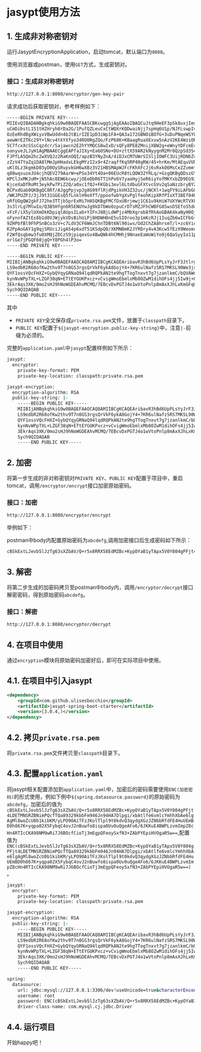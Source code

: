 # jasypt使用方法

## 1. 生成非对称密钥对

运行JasyptEncryptionApplication，启动tomcat，默认端口为`8080`。

使用浏览器或postman，使用`GET`方式，生成密钥对。

### 接口：生成非对称密钥对

```bash
http://127.0.0.1:8080/encryptor/gen-key-pair
```

请求成功后获取密钥对，参考样例如下：

```bash
-----BEGIN PRIVATE KEY-----
MIIEvQIBADANBgkqhkiG9w0BAQEFAASCBKcwggSjAgEAAoIBAQCuJtq9HeEF3pSk8uxjImsXcm2W
uCmDibstL151tHZHryh8rDa2G/1PufQZLeuCxCtWQXrKQDwaiNjj7spHq6U1p/NJFLswpIv3RZ7e
OzEeRhdBgXWiyxVBwUddn4bJtBirIZE1pD3iWp1FA+QA3a172GBNOiBOfG+3uDuPNqeWSYL9tBUB
aewWrE2TKc29Y+lNcv4tkYXfyo34RO0RgZQo/FzP68K+KBaagRuaXExvw5nAzV2KE4WziOPkjD2P
5C7fcxXcSSsCqzdcr/Sajawcn2E2hYYMQCG8wIxD/sQFy8PE8ZMnijXBW2g+eWnyYDFcmEvEqYYW
oanyveJLJyH1AgMBAAECggEAPfaJIXy+Ea6OSNo+DU+zttX59AR2kNyygnM2Mr8QzpSd3S4REV6I
FJPfLA5Qm2hc2wXVQJz2RaKnOQI/apzB3YNyZnA/4iDJxCM7UWrSISljIOWFC3UijRDN6ZvXA3FW
zZzV47YaZq1DA8lMmJpHHadxLEkgMYzI2x9r4ZraqffKq5RP48gRW/45+hrKm/MtAEquVUh9mpvS
uKlOLz3kgmkD03yD0OySRvpvkGH6wXBz3V21HBSMApWJFcFKhXFcJj6vRxkO6MsCeZZvmmf3vrWu
q88wqsuzeJU4cjhQEV279AarW+ePSo34Yt4Oa+06EUcR8tLQOW32YRLq/+GzgQKBgQDszGY8OEi1
HPClJxMKJoM+jN5hAc0EW6kcwy/jOEeDbR6TT1hPo6V7yaoHyjSeR6iyYofMKYxbZD9EG9JzaVfT
KjceXaDfRoMt3eykPw7PiZ2Q/a0xc1fQJ+FKGbi3evl6LtdbuGFXtvcGVv2qSaNzzbryBYZu0Nb1
BCPxdGab0QKBgQC8Rf/AJggPpjvpJg8G99flRjdPgikVH3Z32uc/jNCKl+1wqFY9iLAFbGCzIE3Z
/WKJPUZPJ/3jJ9t31GGEsQ5fLnklH9eXfT/ppoofwbYgXvPglfeohKipXRfPIxXT38Ef04KWFfWE
oRfUOgQW2gkFJ72he3TTjb5prExMi7HA5QKBgFMCfDxUBrjmwj1C61u9kHiW7UXYWcRTVX8ttVXT
3s3lrLg7MlwIo/Q3B5Hfgn6R5ENUYwJg9kD7bWo0zpuCrDTsMZJFhCWBFG85wsD5EfoS5ddz9gjF
xFzF/iX5ylUXmOkKDpiqlAUpsILab+YIFnJ8BjLdWPjz4MbXgrob8fRhAoGBAK4kaNyH0Oj4r22F
oFynnfAZtEs8b1d0VJWjykVDsBihUiPj8HDWH0nE5uSIOroo3p1mKcRJj1IuqZb6wICFbG+pgrBN
9ZHPbfBl9FhPSnBCo3zV+c7LdV3CF6WmJChnTDBt6Nl90iws/Od2ChZA8hrsmT/l+zc6YidIEQK0
K2PpAoGAY1g9qjSRUciJigA54p6xdT51KSdpQ0/XKMNBmK2JYRDry4vA3Kcw5fEzX9WeomciRwik
F2WfQsqbmw3fu0XMQjZDCzS9jpiqexGv4BwQWk4hCMHhj9NnaeEaWoWiYo0j6QaSyyIo11py7QiR
orlGe7jPGQF60jgQ+Y8PGh4lP3o=
-----END PRIVATE KEY-----

-----BEGIN PUBLIC KEY-----
MIIBIjANBgkqhkiG9w0BAQEFAAOCAQ8AMIIBCgKCAQEAribavR3hBd6UpPLsYyJrF3Jtlrgpg4m7
LS9edbR2R68ofKw2thv9T7n0GS3rgsQrVkF6ykA8GojY4+7KR6ulNafzSRS7MKSL90We3jsxHkYX
QYF1ossVQcFHXZ+GybQYqyGRNaQ94lqdRQPkAN2te9hgTTogTnxvt7g7jzanlkmC/bQVAWnsFqxN
kynNvWPpTXL+LZGF38qN+ETtEYGUKPxcz+vCvigWmoEbmlxMb8OZwM1dihOFs4jj5Iw9j+Qu33MV
3EkrAqs3XK/0mo2sHJ9hNoWGDEAhvMCMQ/7EBcvDxPGTJ4o1wVtoPnlp8mAxXJhLxKmGFqGp8r3i
Sych9QIDAQAB
-----END PUBLIC KEY-----

```

其中
- `PRIVATE KEY`全文保存成`private.rsa.pem`文件，放置于`classpath`目录下。
- `PUBLIC KEY`配置于`${jasypt-encryption.public-key-string}`中，注意`|-`前缀为必须的。

完整的`application.yaml`中`jasypt`配置样例如下所示：

```bash
jasypt:
  encryptor:
    private-key-format: PEM
    private-key-location: classpath:private.rsa.pem

jasypt-encryption:
  encryption-algorithm: RSA
  public-key-string: |-
    -----BEGIN PUBLIC KEY-----
    MIIBIjANBgkqhkiG9w0BAQEFAAOCAQ8AMIIBCgKCAQEAribavR3hBd6UpPLsYyJrF3Jtlrgpg4m7
    LS9edbR2R68ofKw2thv9T7n0GS3rgsQrVkF6ykA8GojY4+7KR6ulNafzSRS7MKSL90We3jsxHkYX
    QYF1ossVQcFHXZ+GybQYqyGRNaQ94lqdRQPkAN2te9hgTTogTnxvt7g7jzanlkmC/bQVAWnsFqxN
    kynNvWPpTXL+LZGF38qN+ETtEYGUKPxcz+vCvigWmoEbmlxMb8OZwM1dihOFs4jj5Iw9j+Qu33MV
    3EkrAqs3XK/0mo2sHJ9hNoWGDEAhvMCMQ/7EBcvDxPGTJ4o1wVtoPnlp8mAxXJhLxKmGFqGp8r3i
    Sych9QIDAQAB
    -----END PUBLIC KEY-----

```


## 2. 加密

将第一步生成的非对称密钥对`PRIVATE KEY`、`PUBLIC KEY`配置于项目中，重启tomcat，调用`/encryptor/encrypt`接口加密原始密码。

### 接口：加密

```bash
http://127.0.0.1:8080/encryptor/encrypt
```

举例如下：

postman中body内配置原始密码为`abcdefg`,调用加密接口后生成密码如下所示：

```bash
cBSkExtLJevb5lJzTg63sXZbAV/Q+r5x8RRX58EdMZBc+KypOYaB1yTApx5V0Y804gPFjt4LDETMNSRZBNimPQcfTQa89329kbbFm946Jn94HA7Dlpgi/xbAtlfe6vmlcYmhhXbAe6lgAgMl8woZcU0b1kibKM/yLPO90AiTFzJKolTlpl9t0kdvQ3qydgXGzJZNbbRfdFE4HuUEmBD0h867K+yqpa02X5FybqC4ovJ2nBuwfo8ispa0Uv0uQgeAFo6/6JKKuE4BWPLzvmImpZ8cHn4RTIcCKA98NM9wRi7J6BOcfCioTj3mEgpQFeoySxfN3+ZAbPYEpiHVOgaR5w==
```


## 3. 解密

将第二步生成的加密码拷贝至postman中body内，调用`/encryptor/decrypt`接口解密密码，得到原始密码`abcdefg`。

### 接口：解密

```bash
http://127.0.0.1:8080/encryptor/decrypt
```


## 4. 在项目中使用

通过`encryption`模块将原始密码加密好后，即可在实际项目中使用。

## 4.1. 在项目中引入jasypt

```xml
<dependency>
    <groupId>com.github.ulisesbocchio</groupId>
    <artifactId>jasypt-spring-boot-starter</artifactId>
    <version>[3.0.4,)</version>
</dependency>
```

## 4.2. 拷贝`private.rsa.pem`

将`private.rsa.pem`文件拷贝至`classpath`目录下。

## 4.3. 配置`application.yaml`

将jasypt相关配置添加到`application.yaml`中，加密后的密码需要使用`ENC(加密密码)`的形式使用，例如下例中`${spring.datasource.password}`的原始密码为`abcdefg`，加密后的值为`cBSkExtLJevb5lJzTg63sXZbAV/Q+r5x8RRX58EdMZBc+KypOYaB1yTApx5V0Y804gPFjt4LDETMNSRZBNimPQcfTQa89329kbbFm946Jn94HA7Dlpgi/xbAtlfe6vmlcYmhhXbAe6lgAgMl8woZcU0b1kibKM/yLPO90AiTFzJKolTlpl9t0kdvQ3qydgXGzJZNbbRfdFE4HuUEmBD0h867K+yqpa02X5FybqC4ovJ2nBuwfo8ispa0Uv0uQgeAFo6/6JKKuE4BWPLzvmImpZ8cHn4RTIcCKA98NM9wRi7J6BOcfCioTj3mEgpQFeoySxfN3+ZAbPYEpiHVOgaR5w==`,配置值为`ENC(cBSkExtLJevb5lJzTg63sXZbAV/Q+r5x8RRX58EdMZBc+KypOYaB1yTApx5V0Y804gPFjt4LDETMNSRZBNimPQcfTQa89329kbbFm946Jn94HA7Dlpgi/xbAtlfe6vmlcYmhhXbAe6lgAgMl8woZcU0b1kibKM/yLPO90AiTFzJKolTlpl9t0kdvQ3qydgXGzJZNbbRfdFE4HuUEmBD0h867K+yqpa02X5FybqC4ovJ2nBuwfo8ispa0Uv0uQgeAFo6/6JKKuE4BWPLzvmImpZ8cHn4RTIcCKA98NM9wRi7J6BOcfCioTj3mEgpQFeoySxfN3+ZAbPYEpiHVOgaR5w==)`
。
```bash
jasypt:
  encryptor:
    private-key-format: PEM
    private-key-location: classpath:private.rsa.pem

jasypt-encryption:
  encryption-algorithm: RSA
  public-key-string: |-
    -----BEGIN PUBLIC KEY-----
    MIIBIjANBgkqhkiG9w0BAQEFAAOCAQ8AMIIBCgKCAQEAribavR3hBd6UpPLsYyJrF3Jtlrgpg4m7
    LS9edbR2R68ofKw2thv9T7n0GS3rgsQrVkF6ykA8GojY4+7KR6ulNafzSRS7MKSL90We3jsxHkYX
    QYF1ossVQcFHXZ+GybQYqyGRNaQ94lqdRQPkAN2te9hgTTogTnxvt7g7jzanlkmC/bQVAWnsFqxN
    kynNvWPpTXL+LZGF38qN+ETtEYGUKPxcz+vCvigWmoEbmlxMb8OZwM1dihOFs4jj5Iw9j+Qu33MV
    3EkrAqs3XK/0mo2sHJ9hNoWGDEAhvMCMQ/7EBcvDxPGTJ4o1wVtoPnlp8mAxXJhLxKmGFqGp8r3i
    Sych9QIDAQAB
    -----END PUBLIC KEY-----

spring:
  datasource:
    url: jdbc:mysql://127.0.0.1:3306/dev?useUnicode=true&characterEncoding=utf8&useSSL=false&serverTimezone=GMT%2B8
    username: root
    password: ENC(cBSkExtLJevb5lJzTg63sXZbAV/Q+r5x8RRX58EdMZBc+KypOYaB1yTApx5V0Y804gPFjt4LDETMNSRZBNimPQcfTQa89329kbbFm946Jn94HA7Dlpgi/xbAtlfe6vmlcYmhhXbAe6lgAgMl8woZcU0b1kibKM/yLPO90AiTFzJKolTlpl9t0kdvQ3qydgXGzJZNbbRfdFE4HuUEmBD0h867K+yqpa02X5FybqC4ovJ2nBuwfo8ispa0Uv0uQgeAFo6/6JKKuE4BWPLzvmImpZ8cHn4RTIcCKA98NM9wRi7J6BOcfCioTj3mEgpQFeoySxfN3+ZAbPYEpiHVOgaR5w==)
    driver-class-name: com.mysql.cj.jdbc.Driver
```

## 4.4. 运行项目

开始happy吧！